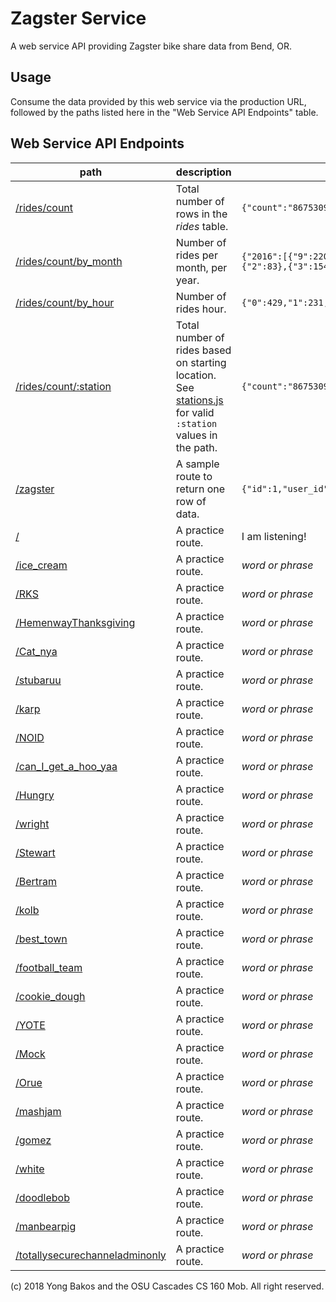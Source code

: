 # Zagster Service

A web service API providing Zagster bike share data from Bend, OR.

## Usage

Consume the data provided by this web service via the production URL, followed
by the paths listed here in the "Web Service API Endpoints" table.

## Web Service API Endpoints

path|description|result
---|---|---
[/rides/count](https://zagster-service.herokuapp.com/rides/count) | Total number of rows in the _rides_ table.| `{"count":"8675309"}`
[/rides/count/by_month](https://zagster-service.herokuapp.com/rides/count/by_month) | Number of rides per month, per year.| `{"2016":[{"9":220},{"10":141},{"11":89},{"12":16}],"2017":[{"1":20},{"2":31},{"3":79},{"4":88},{"5":156},{"6":301},{"7":405},{"8":187},{"9":401},{"10":353},{"11":113},{"12":79}],"2018":[{"1":94},{"2":83},{"3":154},{"4":1216},{"5":2400},{"6":1756},{"7":2748},{"8":1912},{"9":3648},{"10":2404}]}`
[/rides/count/by_hour](https://zagster-service.herokuapp.com/rides/count/by_hour) | Number of rides hour.| `{"0":429,"1":231,"2":130,"3":85,"4":42,"5":1,"7":1,"8":17,"9":16,"10":795,"11":425,"12":921,"13":846,"14":1795,"15":1789,"16":2119,"17":1630,"18":1942,"19":1637,"20":1636,"21":1054,"22":843,"23":710}`
[/rides/count/:station](https://zagster-service.herokuapp.com/rides/count/g5) | Total number of rides based on starting location. See [stations.js](https://github.com/osu-cascades/cs160-zagster-service/blob/master/stations.js) for valid `:station` values in the path.| `{"count":"8675309"}`
[/zagster](https://zagster-service.herokuapp.com/zagster) |A sample route to return one row of data.| `{"id":1,"user_id":"","rental_id":"","start_lat":44.0,"start_lon":-121.3,"end_lat":44.0,"end_lon":-121.3,"start_time":"","end_time":"","membership":""}`
[/](https://zagster-service.herokuapp.com/)|A practice route.|I am listening!
[/ice_cream](https://zagster-service.herokuapp.com/ice_cream)|A practice route.|_word or phrase_
[/RKS](https://zagster-service.herokuapp.com/RKS)|A practice route.|_word or phrase_
[/HemenwayThanksgiving](https://zagster-service.herokuapp.com/HemenwayThanksgiving)|A practice route.|_word or phrase_
[/Cat_nya](https://zagster-service.herokuapp.com/Cat_nya)|A practice route.|_word or phrase_
[/stubaruu](https://zagster-service.herokuapp.com/stubaruu)|A practice route.|_word or phrase_
[/karp](https://zagster-service.herokuapp.com/karp)|A practice route.|_word or phrase_
[/NOID](https://zagster-service.herokuapp.com/NOID)|A practice route.|_word or phrase_
[/can_I_get_a_hoo_yaa](https://zagster-service.herokuapp.com/can_I_get_a_hoo_yaa)|A practice route.|_word or phrase_
[/Hungry](https://zagster-service.herokuapp.com/Hungry)|A practice route.|_word or phrase_
[/wright](https://zagster-service.herokuapp.com/Wright)|A practice route.|_word or phrase_
[/Stewart](https://zagster-service.herokuapp.com/Stewart)|A practice route.|_word or phrase_
[/Bertram](https://zagster-service.herokuapp.com/Bertram)|A practice route.|_word or phrase_
[/kolb](https://zagster-service.herokuapp.com/kolb)|A practice route.|_word or phrase_
[/best_town](https://zagster-service.herokuapp.com/best_town)|A practice route.|_word or phrase_
[/football_team](https://zagster-service.herokuapp.com/football_team)|A practice route.|_word or phrase_
[/cookie_dough](https://zagster-service.herokuapp.com/cookie_dough)|A practice route.|_word or phrase_
[/YOTE](https://zagster-service.herokuapp.com/YOTE)|A practice route.|_word or phrase_
[/Mock](https://zagster-service.herokuapp.com/Mock)|A practice route.|_word or phrase_
[/Orue](https://zagster-service.herokuapp.com/Orue)|A practice route.|_word or phrase_
[/mashjam](https://zagster-service.herokuapp.com/mashjam)|A practice route.|_word or phrase_
[/gomez](https://zagster-service.herokuapp.com/gomez)|A practice route.|_word or phrase_
[/white](https://zagster-service.herokuapp.com/white)|A practice route.|_word or phrase_
[/doodlebob](https://zagster-service.herokuapp.com/doodlebob)|A practice route.|_word or phrase_
[/manbearpig](https://zagster-service.herokuapp.com/manbearpig)|A practice route.|_word or phrase_
[/totallysecurechanneladminonly](https://zagster-service.herokuapp.com/totallysecurechanneladminonly)|A practice route.|_word or phrase_

(c) 2018 Yong Bakos and the OSU Cascades CS 160 Mob. All right reserved.
